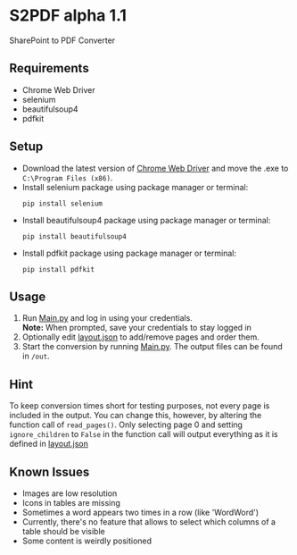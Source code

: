 # S2PDF alpha 1.1
SharePoint to PDF Converter

## Requirements
- Chrome Web Driver
- selenium
- beautifulsoup4
- pdfkit

## Setup
- Download the latest version of [Chrome Web Driver](https://chromedriver.chromium.org/downloads) and move the .exe to `C:\Program Files (x86)`.
- Install selenium package using package manager or terminal:
    ```
    pip install selenium
    ```
- Install beautifulsoup4 package using package manager or terminal:
    ```
    pip install beautifulsoup4
    ```
- Install pdfkit package using package manager or terminal:
    ```
    pip install pdfkit
    ```



## Usage
1. Run [Main.py](Main.py) and log in using your credentials.
<br>__Note:__ When prompted, save your credentials to stay logged in
2. Optionally edit [layout.json](layout.json) to add/remove pages and order them.
3. Start the conversion by running [Main.py](Main.py). The output files can be found in `/out`.

## Hint
To keep conversion times short for testing purposes, not every page is included in the output. You can change this, however, by altering the function call of `read_pages()`.
Only selecting page 0 and setting `ignore_children` to `False` in the function call will output everything as it is defined in [layout.json](layout.json)

## Known Issues
- Images are low resolution
- Icons in tables are missing
- Sometimes a word appears two times in a row (like 'WordWord')
- Currently, there's no feature that allows to select which columns of a table should be visible
- Some content is weirdly positioned